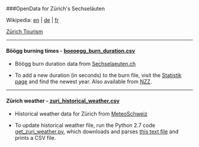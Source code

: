 ###OpenData for Zürich's Sechseläuten

Wikipedia: [en](https://en.wikipedia.org/wiki/Sechsel%C3%A4uten) | [de](https://de.wikipedia.org/wiki/Sechsel%C3%A4uten) | [fr](https://fr.wikipedia.org/wiki/Sechsel%C3%A4uten) 

[Zürich Tourism](https://www.zuerich.com/en/visit/sechselaeuten)

***

#### Böögg burning times - [boeoegg_burn_duration.csv](https://github.com/philshem/Sechselaeuten-data/blob/master/boeoegg_burn_duration.csv)

+ Böögg burn duration data from [Sechselaeuten.ch](http://www.sechselaeuten.ch/) 

- To add a new duration (in seconds) to the burn file, visit the [Statistik page](http://www.sechselaeuten.ch/sechselaeuten/statistik.asp) and find the newest year. Also available from [NZZ](https://www.nzz.ch/zuerich/sechselaeuten-animierte-grafik-bringen-sie-boeoegg-zur-explosion-ld.12809).

***

#### Zürich weather - [zuri_historical_weather.csv](https://github.com/philshem/Sechselaeuten-data/blob/master/zuri_historical_weather.csv)

+ Historical weather data for Zürich from [MeteoSchweiz](http://www.meteoswiss.admin.ch)
- To update historical weather file, run the Python 2.7 code [get_zuri_weather.py](https://github.com/philshem/Sechselaeuten/blob/master/get_zuri_weather.py), which downloads and parses [this text file](http://www.meteoswiss.admin.ch/product/output/climate-data/homogenous-monthly-data-processing/data/homog_mo_SMA.txt) and prints a CSV file.
